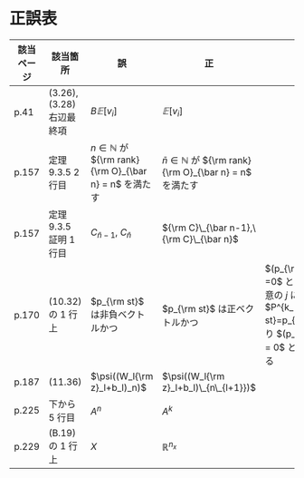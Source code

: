 # 正誤表

| 該当ページ |  該当箇所 |  誤  |  正  | 補足 | 対応 | 
| ---- | ---- | ---- | ---- | ---- | ---- |
|  p.41 | (3.26), (3.28) 右辺最終項 | $B𝔼[v_i]$ | $𝔼[v_i]$ | |  |
|  p.157 | 定理9.3.5 2 行目  | $n\in ℕ$ が ${\rm rank}{\rm O}_{\bar n} = n$ を満たす | $\bar n\in ℕ$ が ${\rm rank}{\rm O}_{\bar n} = n$ を満たす | |  |
|  p.157 | 定理9.3.5 証明 1 行目  | $C_{\bar n-1},\ C_{\bar n}$ | ${\rm C}\_{\bar n-1},\ {\rm C}\_{\bar n}$ | |  |
|  p.170 | (10.32) の 1 行上  | $p_{\rm st}$ は非負ベクトルかつ | $p_{\rm st}$ は正ベクトルかつ | $(p_{\rm st})\_i =0$ とすると，任意の $j$ に対して $P^{k_1(i,j)}p_{\rm st}=p_{\rm st}$ より $(p_{\rm st})_j = 0$ となり矛盾する |  |
|  p.187 | (11.36)  | $\psi((W_l{\rm z}_l+b_l)_n)$ | $\psi((W_l{\rm z}_l+b_l)\_{n\_{l+1}})$ | |  |
|  p.225 | 下から 5 行目  | $A^n$ | $A^k$ | |  |
|  p.229 | (B.19) の 1 行上  | $X$ | $ℝ^{n_x}$ | |  |
